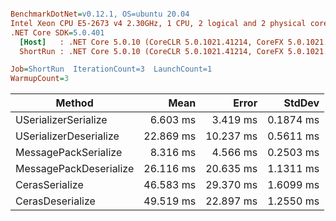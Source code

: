 ``` ini

BenchmarkDotNet=v0.12.1, OS=ubuntu 20.04
Intel Xeon CPU E5-2673 v4 2.30GHz, 1 CPU, 2 logical and 2 physical cores
.NET Core SDK=5.0.401
  [Host]   : .NET Core 5.0.10 (CoreCLR 5.0.1021.41214, CoreFX 5.0.1021.41214), X64 RyuJIT
  ShortRun : .NET Core 5.0.10 (CoreCLR 5.0.1021.41214, CoreFX 5.0.1021.41214), X64 RyuJIT

Job=ShortRun  IterationCount=3  LaunchCount=1  
WarmupCount=3  

```
|                 Method |      Mean |     Error |    StdDev |
|----------------------- |----------:|----------:|----------:|
|   USerializerSerialize |  6.603 ms |  3.419 ms | 0.1874 ms |
| USerializerDeserialize | 22.869 ms | 10.237 ms | 0.5611 ms |
|   MessagePackSerialize |  8.316 ms |  4.566 ms | 0.2503 ms |
| MessagePackDeserialize | 26.116 ms | 20.635 ms | 1.1311 ms |
|         CerasSerialize | 46.583 ms | 29.370 ms | 1.6099 ms |
|       CerasDeserialize | 49.519 ms | 22.897 ms | 1.2550 ms |
